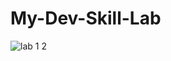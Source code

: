 # My-Dev-Skill-Lab

![lab 1 2](https://github.com/AlainL24/My-Dev-Skill-Lab/assets/136858608/c9797ae2-39ce-45aa-a837-61b9fbc5aca0)

